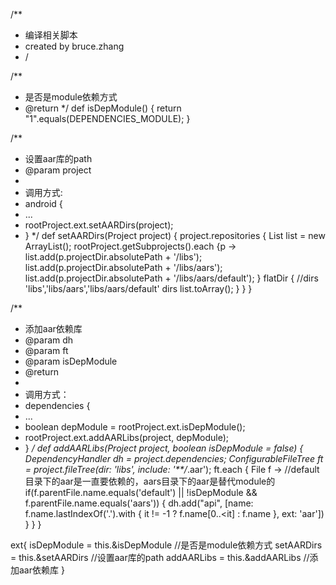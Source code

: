 /**
 * 编译相关脚本
 * created by bruce.zhang
 * /

/**
 * 是否是module依赖方式
 * @return
 */
def isDepModule()
{
    return  "1".equals(DEPENDENCIES_MODULE);
}

/**
 * 设置aar库的path
 * @param project
 *
 * 调用方式:
 * android {
 *  ...
 * rootProject.ext.setAARDirs(project);
 * }
 */
def setAARDirs(Project project)
{
    project.repositories {
        List list = new ArrayList<String>();
        rootProject.getSubprojects().each {p ->
            list.add(p.projectDir.absolutePath + '/libs');
            list.add(p.projectDir.absolutePath + '/libs/aars');
            list.add(p.projectDir.absolutePath + '/libs/aars/default');
        }
        flatDir {
            //dirs 'libs','libs/aars','libs/aars/default'
            dirs list.toArray();
        }
    }
}

/**
 * 添加aar依赖库
 * @param dh
 * @param ft
 * @param isDepModule
 * @return
 *
 * 调用方式：
 * dependencies {
 *  ...
 *  boolean depModule = rootProject.ext.isDepModule();
 *  rootProject.ext.addAARLibs(project, depModule);
 * }
 */
def addAARLibs(Project project, boolean isDepModule = false)
{
    DependencyHandler dh = project.dependencies;
    ConfigurableFileTree ft = project.fileTree(dir: 'libs', include: '**/*.aar');
    ft.each { File f ->
        //default目录下的aar是一直要依赖的，aars目录下的aar是替代module的
        if(f.parentFile.name.equals('default') || !isDepModule && f.parentFile.name.equals('aars'))
        {
            dh.add("api", [name: f.name.lastIndexOf('.').with { it != -1 ? f.name[0..<it] : f.name }, ext: 'aar'])
        }
    }
}

ext{
    isDepModule = this.&isDepModule         //是否是module依赖方式
    setAARDirs = this.&setAARDirs           //设置aar库的path
    addAARLibs = this.&addAARLibs           //添加aar依赖库
}


